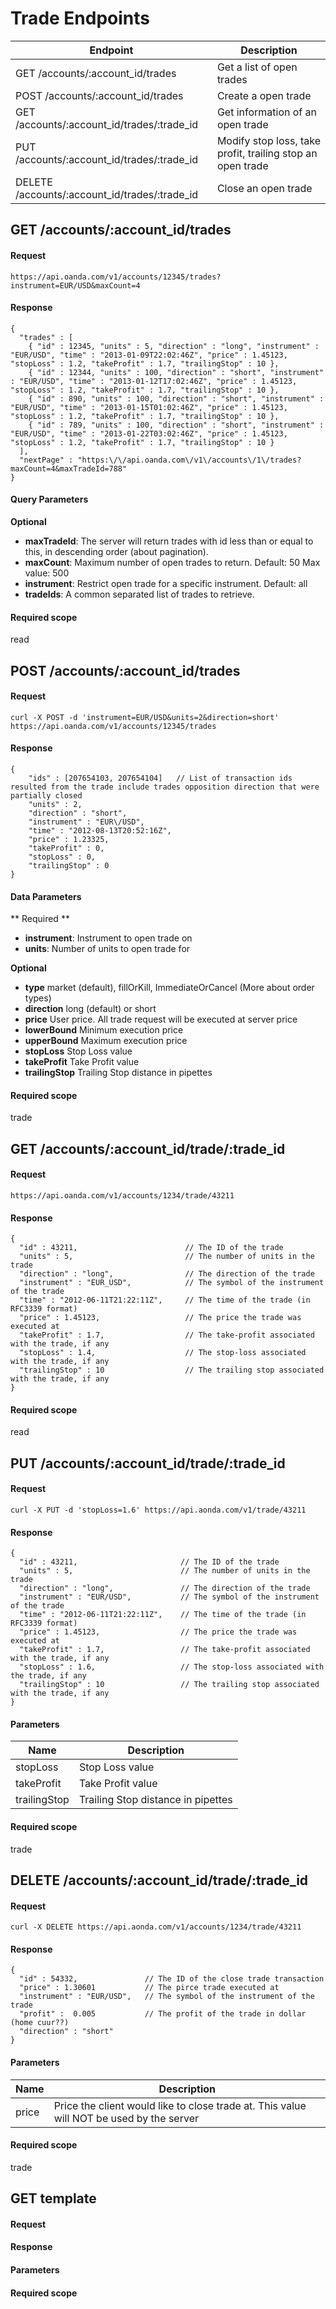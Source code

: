 # Trade Endpoints

| Endpoint | Description |
| ---- | ---- |
| GET /accounts/:account_id/trades | Get a list of open trades |
| POST /accounts/:account_id/trades | Create a open trade |
| GET /accounts/:account_id/trades/:trade_id | Get information of an open trade |
| PUT /accounts/:account_id/trades/:trade_id | Modify stop loss, take profit, trailing stop an open trade |
| DELETE /accounts/:account_id/trades/:trade_id | Close an open trade |


## GET /accounts/:account_id/trades

#### Request
    https://api.oanda.com/v1/accounts/12345/trades?instrument=EUR/USD&maxCount=4

#### Response
    {
      "trades" : [
        { "id" : 12345, "units" : 5, "direction" : "long", "instrument" : "EUR/USD", "time" : "2013-01-09T22:02:46Z", "price" : 1.45123, "stopLoss" : 1.2, "takeProfit" : 1.7, "trailingStop" : 10 },
        { "id" : 12344, "units" : 100, "direction" : "short", "instrument" : "EUR/USD", "time" : "2013-01-12T17:02:46Z", "price" : 1.45123, "stopLoss" : 1.2, "takeProfit" : 1.7, "trailingStop" : 10 },
        { "id" : 890, "units" : 100, "direction" : "short", "instrument" : "EUR/USD", "time" : "2013-01-15T01:02:46Z", "price" : 1.45123, "stopLoss" : 1.2, "takeProfit" : 1.7, "trailingStop" : 10 },
        { "id" : 789, "units" : 100, "direction" : "short", "instrument" : "EUR/USD", "time" : "2013-01-22T03:02:46Z", "price" : 1.45123, "stopLoss" : 1.2, "takeProfit" : 1.7, "trailingStop" : 10 }    
      ],
      "nextPage" : "https:\/\/api.oanda.com\/v1\/accounts\/1\/trades?maxCount=4&maxTradeId=788"
    }

#### Query Parameters

**Optional**

* **maxTradeId**:  The server will return trades with id less than or equal to this, in descending order (about pagination).
* **maxCount**: Maximum number of open trades to return. Default: 50 Max value: 500
* **instrument**: Restrict open trade for a specific instrument. Default: all
* **tradeIds**: A common separated list of trades to retrieve.

#### Required scope
read

## POST /accounts/:account_id/trades
#### Request
    curl -X POST -d 'instrument=EUR/USD&units=2&direction=short' https://api.oanda.com/v1/accounts/12345/trades

#### Response
    {
        "ids" : [207654103, 207654104]   // List of transaction ids resulted from the trade include trades opposition direction that were partially closed
        "units" : 2,
        "direction" : "short",
        "instrument" : "EUR\/USD",
        "time" : "2012-08-13T20:52:16Z",
        "price" : 1.23325,
        "takeProfit" : 0,
        "stopLoss" : 0,
        "trailingStop" : 0
    }

#### Data Parameters
** Required **


* **instrument**: Instrument to open trade on
* **units**: Number of units to open trade for

**Optional**

* **type** market (default), fillOrKill, ImmediateOrCancel (More about order types)
* **direction** long (default) or short
* **price** User price. All trade request will be executed at server price
* **lowerBound** Minimum execution price
* **upperBound** Maximum execution price
* **stopLoss** Stop Loss value
* **takeProfit** Take Profit value
* **trailingStop** Trailing Stop distance in pipettes

#### Required scope
trade

## GET /accounts/:account_id/trade/:trade_id

#### Request
    https://api.oanda.com/v1/accounts/1234/trade/43211

#### Response
    {
      "id" : 43211,                        // The ID of the trade
      "units" : 5,                         // The number of units in the trade
      "direction" : "long",                // The direction of the trade
      "instrument" : "EUR_USD",            // The symbol of the instrument of the trade
      "time" : "2012-06-11T21:22:11Z",     // The time of the trade (in RFC3339 format)
      "price" : 1.45123,                   // The price the trade was executed at
      "takeProfit" : 1.7,                  // The take-profit associated with the trade, if any
      "stopLoss" : 1.4,                    // The stop-loss associated with the trade, if any
      "trailingStop" : 10                  // The trailing stop associated with the trade, if any
    }

#### Required scope
read




## PUT /accounts/:account_id/trade/:trade_id

#### Request
    curl -X PUT -d 'stopLoss=1.6' https://api.aonda.com/v1/trade/43211

#### Response
    {
      "id" : 43211,                       // The ID of the trade
      "units" : 5,                        // The number of units in the trade
      "direction" : "long",               // The direction of the trade
      "instrument" : "EUR/USD",           // The symbol of the instrument of the trade
      "time" : "2012-06-11T21:22:11Z",    // The time of the trade (in RFC3339 format)
      "price" : 1.45123,                  // The price the trade was executed at
      "takeProfit" : 1.7,                 // The take-profit associated with the trade, if any
      "stopLoss" : 1.6,                   // The stop-loss associated with the trade, if any
      "trailingStop" : 10                 // The trailing stop associated with the trade, if any
    }

#### Parameters
| Name | Description |
| ---- | ----------- |
| stopLoss | Stop Loss value |
| takeProfit | Take Profit value |
| trailingStop | Trailing Stop distance in pipettes |

#### Required scope
trade



## DELETE /accounts/:account_id/trade/:trade_id

#### Request
    curl -X DELETE https://api.aonda.com/v1/accounts/1234/trade/43211

#### Response
    {
      "id" : 54332,               // The ID of the close trade transaction
      "price" : 1.30601           // The pirce trade executed at
      "instrument" : "EUR/USD",   // The symbol of the instrument of the trade
      "profit" :  0.005           // The profit of the trade in dollar (home cuur??)
      "direction" : "short"
    }

#### Parameters
| Name | Description |
| ---- | ----------- |
| price | Price the client would like to close trade at.  This value will NOT be used by the server |

#### Required scope
trade

## GET template
#### Request
#### Response
#### Parameters
#### Required scope
